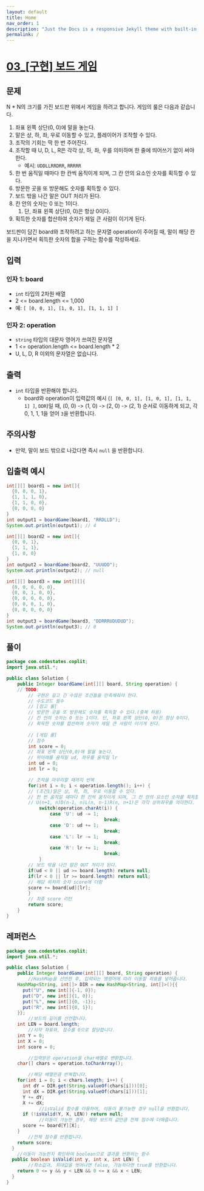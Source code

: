 ```yaml
---
layout: default
title: Home
nav_order: 1
description: "Just the Docs is a responsive Jekyll theme with built-in search that is easily customizable and hosted on GitHub Pages."
permalink: /
---
```


# **[03_[구현] 보드 게임](https://urclass.codestates.com/classroom/32)**

## **문제**

N * N의 크기를 가진 보드판 위에서 게임을 하려고 합니다. 게임의 룰은 다음과 같습니다.

1. 좌표 왼쪽 상단(0, 0)에 말을 놓는다.
2. 말은 상, 하, 좌, 우로 이동할 수 있고, 플레이어가 조작할 수 있다.
3. 조작의 기회는 딱 한 번 주어진다.
4. 조작할 때 U, D, L, R은 각각 상, 하, 좌, 우를 의미하며 한 줄에 띄어쓰기 없이 써야 한다.
    - 예시: `UDDLLRRDRR`, `RRRRR`
5. 한 번 움직일 때마다 한 칸씩 움직이게 되며, 그 칸 안의 요소인 숫자를 획득할 수 있다.
6. 방문한 곳을 또 방문해도 숫자를 획득할 수 있다.
7. 보드 밖을 나간 말은 OUT 처리가 된다.
8. 칸 안의 숫자는 0 또는 1이다.
    1. 단, 좌표 왼쪽 상단(0, 0)은 항상 0이다.
9. 획득한 숫자를 합산하여 숫자가 제일 큰 사람이 이기게 된다.

보드판이 담긴 board와 조작하려고 하는 문자열 operation이 주어질 때, 말이 해당 칸을 지나가면서 획득한 숫자의 합을 구하는 함수를 작성하세요.

## **입력**

### **인자 1: board**

- `int` 타입의 2차원 배열
- 2 <= board.length <= 1,000
- 예: `[ [0, 0, 1], [1, 0, 1], [1, 1, 1] ]`

### **인자 2: operation**

- `string` 타입의 대문자 영어가 쓰여진 문자열
- 1 <= operation.length <= board.length * 2
- U, L, D, R 이외의 문자열은 없습니다.

## **출력**

- `int` 타입을 반환해야 합니다.
    - board와 operation이 입력값의 예시 (`[ [0, 0, 1], [1, 0, 1], [1, 1, 1] ]`, `DDR`)일 때, (0, 0) -> (1, 0) -> (2, 0) -> (2, 1) 순서로 이동하게 되고, 각 0, 1, 1, 1을 얻어 `3`을 반환합니다.

## **주의사항**

- 만약, 말이 보드 밖으로 나갔다면 즉시 `null` 을 반환합니다.

## **입출력 예시**

```java
int[][] board1 = new int[]{
  {0, 0, 0, 1},
  {1, 1, 1, 0},
  {1, 1, 0, 0},
  {0, 0, 0, 0}
}
int output1 = boardGame(board1, "RRDLLD");
System.out.println(output1); // 4

int[][] board2 = new int[]{
  {0, 0, 1},
  {1, 1, 1},
  {1, 0, 0}
}
int output2 = boardGame(board2, "UUUDD");
System.out.println(output2); // null

int[][] board3 = new int[][]{
  {0, 0, 0, 0, 0},
  {0, 0, 1, 0, 0},
  {0, 0, 0, 0, 0},
  {0, 0, 0, 1, 0},
  {0, 0, 0, 0, 0}
}
int output3 = boardGame(board3, "DDRRRUDUDUD");
System.out.println(output3); // 0
```

## 풀이

```java
package com.codestates.coplit; 
import java.util.*;

public class Solution { 
	public Integer boardGame(int[][] board, String operation) {
    // TODO:
		// 구현은 길고 긴 수많은 조건들을 만족해줘야 한다.
		// 수도코드 필수
		// [참고 룰]
		// 방문한 곳을 또 방문해도 숫자를 획득할 수 있다.(중복 허용)
		// 칸 안의 숫자는 0 또는 1이다. 단, 좌표 왼쪽 상단(0, 0)은 항상 0이다.
		// 획득한 숫자를 합산하여 숫자가 제일 큰 사람이 이기게 된다. 
		
		// [게임 룰]
		// 점수 
		int score = 0;
		// 좌표 왼쪽 상단(0,0)에 말을 놓는다.		
		// 위아래를 움직일 ud, 좌우를 움직일 lr 
		int ud = 0;
		int lr = 0;

		// 조작을 마무리할 때까지 반복
		for(int i = 0; i < operation.length(); i++) {
		// (조건1)말은 상, 하, 좌, 우로 이동할 수 있다.
		// 한 번 움직일 때마다 한 칸씩 움직이게 되며, 그 칸 안의 요소인 숫자를 획득할 수 있다.
		// U(n+1, n)D(n-1, n)L(n, n-1)R(n, n+1)은 각각 상하좌우를 의미한다. 한 줄에 띄어쓰기 없이 써야 한다. 
			switch(operation.charAt(i)) {
				case 'U': ud -= 1;
									break;
				case 'D': ud += 1;
									break;
				case 'L': lr -= 1;
									break;
				case 'R': lr += 1;
									break;
			}
		// 보드 밖을 나간 말은 OUT 처리가 된다.
		if(ud < 0 || ud >= board.length) return null;
		if(lr < 0 || lr >= board.length) return null;
		// 해당 위치의 숫자 score에 더함
		score += board[ud][lr];
		}
		// 최종 score 리턴
		return score;
	} 
}
```

## 레퍼런스

```java
package com.codestates.coplit; 
import java.util.*;

public class Solution { 
	public Integer boardGame(int[][] board, String operation) {
		//HashMap을 선언한 후, 입력되는 명령어에 따라 이동할 좌표를 넣어줍니다.
    HashMap<String, int[]> DIR = new HashMap<String, int[]>(){{
      put("U", new int[]{-1, 0});
      put("D", new int[]{1, 0});
      put("L", new int[]{0, -1});
      put("R", new int[]{0, 1});
    }};
		//보드의 길이를 선언합니다.
    int LEN = board.length;
		//시작 좌표와, 점수를 0으로 할당합니다.
    int Y = 0;
    int X = 0;
    int score = 0;

		//입력받은 operation을 char배열로 변환합니다.
    char[] chars = operation.toCharArray();

		//해당 배열만큼 반복합니다.
    for(int i = 0; i < chars.length; i++) {
      int dY = DIR.get(String.valueOf(chars[i]))[0];
      int dX = DIR.get(String.valueOf(chars[i]))[1];
      Y += dY;
      X += dX;
			//isValid 함수를 이용하여, 이동이 불가능한 경우 null을 반환합니다.
      if (!isValid(Y, X, LEN)) return null;
			//이동이 가능한 경우, 해당 보드의 값만큼 전체 점수에 더해줍니다.
      score += board[Y][X];
    }
		//전체 점수를 반환합니다.
    return score;
  }
	//이동이 가능한지 확인하여 boolean으로 결과를 반환하는 함수
  public boolean isValid(int y, int x, int LEN) {
		//최소값과, 최대값을 벗어나면 false, 가능하다면 true를 반환합니다.
    return 0 <= y && y < LEN && 0 <= x && x < LEN;
  }
}
```